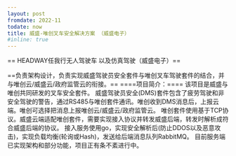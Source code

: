 ```yaml
---
layout: post
fromdate: 2022-11
todate: now 
title: 威盛-唯创叉车安全解决方案 （威盛电子）
#inline: true
---
```

== HEADWAY任我行无人驾驶车 以及仿真驾驶（威盛电子）==

==负责架构设计，负责实现威盛驾驶员安全套件与唯创叉车驾驶套件的结合，并与唯创云/威盛云/政府监管云的衔接。==
====项目简介：====
该项目是威盛与唯创共同研发的叉车安全套件。
威盛驾驶员安全(DMS)套件包含了疲劳驾驶和非安全驾驶的警告，通过RS485与唯创套件通讯。唯创收到DMS消息后，上报云端。唯创可选择把消息上报唯创云/威盛云/政府监管云。
唯创套件使用基于TCP协议。威盛云端适配唯创套件，需要实现接入协议并转发威盛后端，转发时解析成符合威盛后端的协议。
接入服务使用go，实现安全解析后(防止DDOS以及恶意攻击)，实现负载均衡(轮询或Hash)，发送给后端消息队列RabbitMQ。 
目前服务端已实现架构和部分功能，项目正有条不紊进行中。
